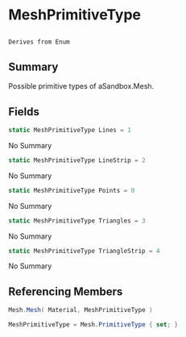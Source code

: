 # MeshPrimitiveType

## 
```c#
Derives from Enum
```

## Summary

Possible primitive types of aSandbox.Mesh.
## Fields

```c#
static MeshPrimitiveType Lines = 1
```
No Summary
```c#
static MeshPrimitiveType LineStrip = 2
```
No Summary
```c#
static MeshPrimitiveType Points = 0
```
No Summary
```c#
static MeshPrimitiveType Triangles = 3
```
No Summary
```c#
static MeshPrimitiveType TriangleStrip = 4
```
No Summary
## Referencing Members

```c#
Mesh.Mesh( Material, MeshPrimitiveType ) 
```
```c#
MeshPrimitiveType = Mesh.PrimitiveType { set; } 
```

